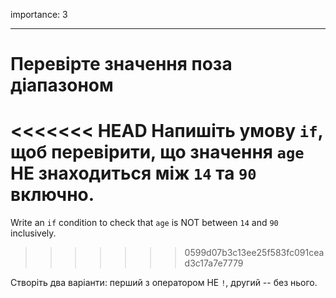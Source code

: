 importance: 3

---

# Перевірте значення поза діапазоном

<<<<<<< HEAD
Напишіть умову `if`, щоб перевірити, що значення `age` НЕ знаходиться між `14` та `90` включно.
=======
Write an `if` condition to check that `age` is NOT between `14` and `90` inclusively.
>>>>>>> 0599d07b3c13ee25f583fc091cead3c17a7e7779

Створіть два варіанти: перший з оператором НЕ `!`, другий -- без нього.
